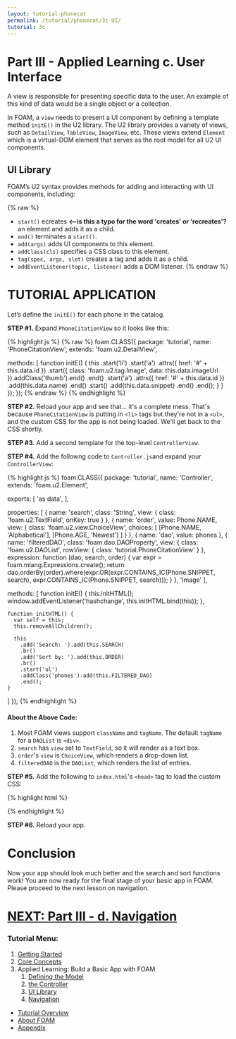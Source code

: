 ```yaml
---
layout: tutorial-phonecat
permalink: /tutorial/phonecat/3c-UI/
tutorial: 3c
---
```

# **Part III - Applied Learning c. User Interface**

A view is responsible for presenting specific data to the user. An example of this kind of data would be a single object or a collection.

In FOAM, a `view` needs to present a UI component by defining a template method `initE()` in the U2 library. The U2 library provides a variety of views, such as `DetailView`, `TableView`, `ImageView`, etc. These views extend `Element` which is a virtual-DOM element that serves as the root model for all U2 UI components.

## **UI Library**

FOAM’s U2 syntax provides methods for adding and interacting with UI components, including:

{% raw %}
- `start()` ecreates **<--is this a typo for the word 'creates' or 'recreates'?** an element and adds it as a child.
- `end()` terminates a `start()`.
- `add(args)` adds UI components to this element.
- `addClass(cls)` specifies a CSS class to this element.
- `tag(spec, args, slot)` creates a tag and adds it as a child.
- `addEventListener(topic, listener)` adds a DOM listener.
{% endraw %}


# **TUTORIAL APPLICATION**

Let’s define the `initE()` for each phone in the catalog. 

**STEP #1.** Expand `PhoneCitationView` so it looks like this:

{% highlight js %}
{% raw %}
foam.CLASS({
  package: 'tutorial',
  name: 'PhoneCitationView',
  extends: 'foam.u2.DetailView',

  methods: [
    function initE() {
      this
        .start('li')
          .start('a')
            .attrs({ href: '#' + this.data.id })
            .start({ class: 'foam.u2.tag.Image', data: this.data.imageUrl }).addClass('thumb').end()
          .end()
          .start('a')
            .attrs({ href: '#' + this.data.id })
            .add(this.data.name)
          .end()
          .start()
            .add(this.data.snippet)
          .end()
        .end();
    }
  ]
});
});
{% endraw %}
{% endhighlight %}

**STEP #2.** Reload your app and see that... it's a complete mess. That's because `PhoneCitationView` is putting in `<li>` tags but they're not in a `<ul>`, and the custom CSS for the app is not being loaded.  We'll get back to the CSS shortly. 

**STEP #3.** Add a second template for the top-level `ControllerView`. 

**STEP #4.** Add the followng code to `Controller.js`and expand your `ControllerView`:

{% highlight js %}
foam.CLASS({
  package: 'tutorial',
  name: 'Controller',
  extends: 'foam.u2.Element',

  exports: [
    'as data',
  ],

  properties: [
    {
      name: 'search',
      class: 'String',
      view: { class: 'foam.u2.TextField', onKey: true }
    },
    {
      name: 'order',
      value: Phone.NAME,
      view: {
        class: 'foam.u2.view.ChoiceView',
        choices: [
          [Phone.NAME, 'Alphabetical'],
          [Phone.AGE, 'Newest']
        ]
      }
    },
    { name: 'dao', value: phones },
    {
      name: 'filteredDAO',
      class: 'foam.dao.DAOProperty',
      view: {
        class: 'foam.u2.DAOList',
        rowView: { class: 'tutorial.PhoneCitationView' }
      },
      expression: function (dao, search, order) {
        var expr = foam.mlang.Expressions.create();
        return dao.orderBy(order).where(expr.OR(expr.CONTAINS_IC(Phone.SNIPPET, search), expr.CONTAINS_IC(Phone.SNIPPET, search)));
      }
    },
    'image'
  ],

  methods: [
    function initE() {
      this.initHTML();
      window.addEventListener('hashchange', this.initHTML.bind(this));
    },

    function initHTML() {
      var self = this;
      this.removeAllChildren();

      this
        .add('Search: ').add(this.SEARCH)
        .br()
        .add('Sort by: ').add(this.ORDER)
        .br()
        .start('ul')
        .addClass('phones').add(this.FILTERED_DAO)
        .end();
    }
  ]
});
{% endhighlight %}

#### **About the Above Code:**

1. Most FOAM views support `className` and `tagName`. The default `tagName` for a `DAOList` is `<div>`.
2. `search` has `view` set to `TextField`, so it will render as a text box.
3. `order`'s `view` is `ChoiceView`, which renders a drop-down list.
4. `filteredDAO` is the `DAOList`, which renders the list of entries.

**STEP #5.** Add the following to `index.html`'s `<head>` tag to load the custom CSS:

{% highlight html %}
<link rel="stylesheet" href="css/app.css" />
<link rel="stylesheet" href="css/bootstrap.css" />
{% endhighlight %}

**STEP #6.** Reload your app. 

# **Conclusion**

Now your app should look much better and the search and sort functions work! You are now ready for the final stage of your basic app in FOAM.  Please proceed to the next lesson on navigation.

# **[NEXT: Part III - d. Navigation](/Users/lilian/foam/tutorial/phonecat/3d-navigation.md)** 

### **Tutorial Menu:**

1. [Getting Started](/tutorial/phonecat/1-gettingstarted/) 
2. [Core Concepts](/tutorial/phonecat/2-concepts/) 
3. Applied Learning: Build a Basic App with FOAM
     1. [Defining the Model](/tutorial/phonecat/3-model/)
     2. [the Controller](/tutorial/phonecat/4-dao/)
     3. [UI Library](/tutorial/phonecat/3c-UI/)
     4. [Navigation](/tutorial/phonecat/3d-navigation/)
* [Tutorial Overview](/Users/lilian/foam/tutorial/phonecat/0-intro.md)
* [About FOAM](https://katemengjunxia.github.io/foam/about/)
* [Appendix](/Users/lilian/foam/tutorial/phonecat/4-appendix.md) 

